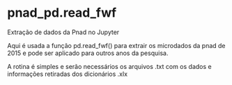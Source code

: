 # pnad_pd.read_fwf
Extração de dados da Pnad no Jupyter

Aqui é usada a função pd.read_fwf() para extrair os microdados da pnad de 2015 e pode ser aplicado para outros anos da pesquisa.

A rotina é simples e serão necessários os arquivos .txt com os dados e informações retiradas dos dicionários .xlx
